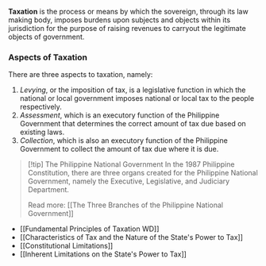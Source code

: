 
**Taxation** is the process or means by which the sovereign, through its law making body, imposes burdens upon subjects and objects within its jurisdiction for the purpose of raising revenues to carryout the legitimate objects of government.

### Aspects of Taxation
There are three aspects to taxation, namely:
1. *Levying*, or the imposition of tax, is a legislative function in which the national or local government imposes national or local tax to the people respectively.
2. *Assessment*, which is an executory function of the Philippine Government that determines the correct amount of tax due based on existing laws.
3. *Collection*, which is also an executory function of the Philippine Government to collect the amount of tax due where it is due.

> [!tip] The Philippine National Government
> In the 1987 Philippine Constitution, there are three organs created for the Philippine National Government, namely the Executive, Legislative, and Judiciary Department.
> 
> Read more: [[The Three Branches of the Philippine National Government]]



- [[Fundamental Principles of Taxation WD]]
- [[Characteristics of Tax and the Nature of the State's Power to Tax]]
- [[Constitutional Limitations]]
- [[Inherent Limitations on the State's Power to Tax]]

